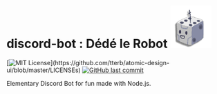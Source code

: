 # discord-bot : Dédé le Robot ![Dédé le Robot ](/bot_icon.png?raw=true)
[![MIT License](https://img.shields.io/apm/l/atomic-design-ui.svg?)](https://github.com/tterb/atomic-design-ui/blob/master/LICENSEs) [![GitHub last commit](https://img.shields.io/github/last-commit/google/skia.svg?style=flat)]() 

Elementary Discord Bot for fun made with Node.js.

